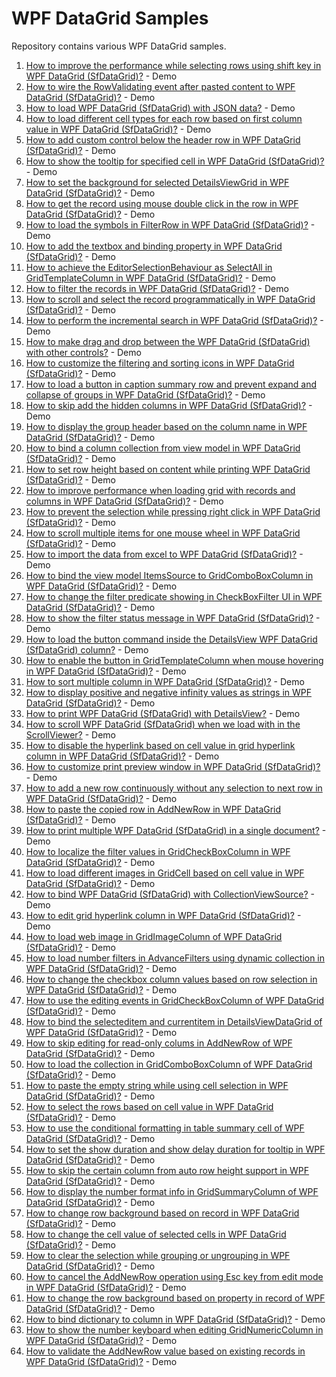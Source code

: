 # WPF DataGrid Samples
Repository contains various WPF DataGrid samples. 

1. [How to improve the performance while selecting rows using shift key in WPF DataGrid (SfDataGrid)?](https://www.syncfusion.com/kb/9434/how-to-improve-the-performance-while-selecting-rows-using-shift-key) - Demo
2. [How to wire the RowValidating event after pasted content to WPF DataGrid (SfDataGrid)?](https://www.syncfusion.com/kb/9432/how-to-wire-the-rowvalidating-event-after-pasted-the-content-to-datagrid) - Demo
3. [How to load WPF DataGrid (SfDataGrid) with JSON data?](https://www.syncfusion.com/kb/9377/how-to-load-datagrid-with-json-data) - Demo
4. [How to load different cell types for each row based on first column value in WPF DataGrid (SfDataGrid)?](https://www.syncfusion.com/kb/9356/how-to-load-different-cell-types-for-each-row-based-on-first-column-value) - Demo
5. [How to add custom control below the header row in WPF DataGrid (SfDataGrid)?](https://www.syncfusion.com/kb/9352/how-to-add-custom-control-below-the-header-row) - Demo
6. [How to show the tooltip for specified cell in WPF DataGrid (SfDataGrid)?](https://www.syncfusion.com/kb/9338/how-to-show-the-tooltip-for-specified-cell-when-mouse-hover) - Demo
7. [How to set the background for selected DetailsViewGrid in WPF DataGrid (SfDataGrid)?](https://www.syncfusion.com/kb/9329/how-to-set-the-background-for-selected-detailsviewgrid) - Demo
8. [How to get the record using mouse double click in the row in WPF DataGrid (SfDataGrid)?](https://www.syncfusion.com/kb/9316/how-to-get-a-record-using-mousedoubleclick-in-the-row-in-sfdatagrid-and-detailsviewdatagrid) - Demo
9. [How to load the symbols in FilterRow in WPF DataGrid (SfDataGrid)?](https://www.syncfusion.com/kb/9310/how-to-load-the-symbols-in-filterrow-and-perform-actions-based-on-that) - Demo
10. [How to add the textbox and binding property in WPF DataGrid (SfDataGrid)?](https://www.syncfusion.com/kb/9295/how-to-add-a-textbox-under-each-group-and-binding-a-underlying-property-on-that) - Demo
11. [How to achieve the EditorSelectionBehaviour as SelectAll in GridTemplateColumn in WPF DataGrid (SfDataGrid)?](https://www.syncfusion.com/kb/9292/how-to-achieve-editorselectionbehaviour-selectall-in-gridtemplatecolumn) - Demo
12. [How to filter the records in WPF DataGrid (SfDataGrid)?](https://www.syncfusion.com/kb/9290/how-to-filter-the-records-with-searching-when-underlying-items-source-is-datatable-in) - Demo
13. [How to scroll and select the record programmatically in WPF DataGrid (SfDataGrid)?](https://www.syncfusion.com/kb/8624/how-to-scroll-and-select-record-programmatically) - Demo
14. [How to perform the incremental search in WPF DataGrid (SfDataGrid)?](https://www.syncfusion.com/kb/8505/how-to-perform-incremental-search) - Demo
15. [How to make drag and drop between the WPF DataGrid (SfDataGrid) with other controls?](https://www.syncfusion.com/kb/8210/how-to-make-row-drag-and-drop-between-sfdatagrid-with-other-controls) - Demo
16. [How to customize the filtering and sorting icons in WPF DataGrid (SfDataGrid)?](https://www.syncfusion.com/kb/8184/how-to-customize-the-filtering-and-sorting-icons-in-the-sfdatagrid) - Demo
17. [How to load a button in caption summary row and prevent expand and collapse of groups in WPF DataGrid (SfDataGrid)?](https://www.syncfusion.com/kb/7842/how-to-load-a-button-in-captionsummaryrow-and-prevent-expanding-and-collapsing-of-groups) - Demo
18. [How to skip add the hidden columns in WPF DataGrid (SfDataGrid)?](https://www.syncfusion.com/kb/7839/how-to-skip-adding-the-hidden-columns-in-columnchooser) - Demo
19. [How to display the group header based on the column name in WPF DataGrid (SfDataGrid)?](https://www.syncfusion.com/kb/7837/how-to-displaying-group-header-name-based-on-other-column) - Demo
20. [How to bind a column collection from view model in WPF DataGrid (SfDataGrid)?](https://www.syncfusion.com/kb/7811/how-to-bind-a-column-collection-from-viewmodel) - Demo
21. [How to set row height based on content while printing WPF DataGrid (SfDataGrid)?](https://www.syncfusion.com/kb/7764/how-to-set-row-height-based-on-content-while-printing-sfdatagrid) - Demo
22. [How to improve performance when loading grid with records and columns in WPF DataGrid (SfDataGrid)?](https://www.syncfusion.com/kb/7752/how-to-improve-performance-when-loading-grid-with-more-number-of-records-and-1000-columns) - Demo
23. [How to prevent the selection while pressing right click in WPF DataGrid (SfDataGrid)?](https://www.syncfusion.com/kb/7743/how-to-prevent-the-selection-while-pressing-rightclick) - Demo
24. [How to scroll multiple items for one mouse wheel in WPF DataGrid (SfDataGrid)?](https://www.syncfusion.com/kb/7741/how-to-scroll-multiple-items-for-one-mouse-wheel-in-sfdatagrid) - Demo
25. [How to import the data from excel to WPF DataGrid (SfDataGrid)?](https://www.syncfusion.com/kb/7739/how-to-import-the-data-from-excel-to-sfdatagrid) - Demo
26. [How to bind the view model ItemsSource to GridComboBoxColumn in WPF DataGrid (SfDataGrid)?](https://www.syncfusion.com/kb/7737/how-to-bind-the-viewmodel-itemssource-to-gridcomboboxcolumn-without-using-static-resource) - Demo
27. [How to change the filter predicate showing in CheckBoxFilter UI in WPF DataGrid (SfDataGrid)?](https://www.syncfusion.com/kb/7736/how-to-change-the-filter-predicate-showing-in-checkboxfilter-ui) - Demo
28. [How to show the filter status message in WPF DataGrid (SfDataGrid)?](https://www.syncfusion.com/kb/7616/how-to-show-filter-status-message-in-sfdatagrid) - Demo
29. [How to load the button command inside the DetailsView WPF DataGrid (SfDataGrid) column?](https://www.syncfusion.com/kb/7205/how-to-load-the-button-command-inside-the-detailsview-datagrid-column-and-setting) - Demo
30. [How to enable the button in GridTemplateColumn when mouse hovering in WPF DataGrid (SfDataGrid)?](https://www.syncfusion.com/kb/7192/how-to-enable-the-button-in-gridtemplatecolumn-when-mouse-hovering) - Demo
31. [How to sort multiple column in WPF DataGrid (SfDataGrid)?](https://www.syncfusion.com/kb/7160/how-to-sort-multiple-column-without-pressing-ctrl-key-in-sfdatagrid) - Demo
32. [How to display positive and negative infinity values as strings in WPF DataGrid (SfDataGrid)?](https://www.syncfusion.com/kb/7159/how-to-display-positiveinfinity-and-negativeinfinity-values-as-strings) - Demo
33. [How to print WPF DataGrid (SfDataGrid) with DetailsView?](https://www.syncfusion.com/kb/6937/how-to-print-the-sfdatagrid-with-detailsview) - Demo
34. [How to scroll WPF DataGrid (SfDataGrid) when we load with in the ScrollViewer?](https://www.syncfusion.com/kb/6870/how-to-scroll-the-sfdatagrid-when-we-load-within-scrollviewer) - Demo
35. [How to disable the hyperlink based on cell value in grid hyperlink column in WPF DataGrid (SfDataGrid)?](https://www.syncfusion.com/kb/6869/how-to-disable-the-hyperlink-based-on-cell-value-in-gridhyperlink-column) - Demo
36. [How to customize print preview window in WPF DataGrid (SfDataGrid)?](https://www.syncfusion.com/kb/6868/how-to-customize-print-preview-window-in-sfdatagrid) - Demo
37. [How to add a new row continuously without any selection to next row in WPF DataGrid (SfDataGrid)?](https://www.syncfusion.com/kb/6867/how-to-add-a-new-row-continuously-in-addnewrow-without-moving-the-selection-to-next-row) - Demo
38. [How to paste the copied row in AddNewRow in WPF DataGrid (SfDataGrid)?](https://www.syncfusion.com/kb/6865/how-to-paste-the-copied-row-in-addnewrow) - Demo
39. [How to print multiple WPF DataGrid (SfDataGrid) in a single document?](https://www.syncfusion.com/kb/6789/how-to-print-multiple-sfdatagrids-in-a-single-document) - Demo
40. [How to localize the filter values in GridCheckBoxColumn in WPF DataGrid (SfDataGrid)?](https://www.syncfusion.com/kb/6787/how-to-localize-the-filter-values-in-gridcheckboxcolumn) - Demo
41. [How to load different images in GridCell based on cell value in WPF DataGrid (SfDataGrid)?](https://www.syncfusion.com/kb/6785/how-to-load-different-images-in-gridcell-based-on-cell-value) - Demo
42. [How to bind WPF DataGrid (SfDataGrid) with CollectionViewSource?](https://www.syncfusion.com/kb/6784/how-to-bind-sfdatagrid-with-collectionviewsource) - Demo
43. [How to edit grid hyperlink column in WPF DataGrid (SfDataGrid)?](https://www.syncfusion.com/kb/6770/how-to-edit-gridhyperlinkcolumn) - Demo
44. [How to load web image in GridImageColumn of WPF DataGrid (SfDataGrid)?](https://www.syncfusion.com/kb/6768/how-to-load-web-image-in-gridimagecolumn) - Demo
45. [How to load number filters in AdvanceFilters using dynamic collection in WPF DataGrid (SfDataGrid)?](https://www.syncfusion.com/kb/6766/how-to-load-numberfilters-in-advancefilters-using-dynamic-collection) - Demo
46. [How to change the checkbox column values based on row selection in WPF DataGrid (SfDataGrid)?](https://www.syncfusion.com/kb/6710/how-to-change-the-checkboxcolumn-values-based-on-row-selection) - Demo
47. [How to use the editing events in GridCheckBoxColumn of WPF DataGrid (SfDataGrid)?](https://www.syncfusion.com/kb/6705/how-to-use-the-editing-related-events-in-gridcheckboxcolumn) - Demo
48. [How to bind the selecteditem and currentitem in DetailsViewDataGrid of WPF DataGrid (SfDataGrid)?](https://www.syncfusion.com/kb/6704/how-to-bind-selecteditem-and-currentitem-in-detailsviewdatagrid) - Demo
49. [How to skip editing for read-only colums in AddNewRow of WPF DataGrid (SfDataGrid)?](https://www.syncfusion.com/kb/6702/how-to-skip-editing-for-read-only-columns-in-addnewrow) - Demo
50. [How to load the collection in GridComboBoxColumn of WPF DataGrid (SfDataGrid)?](https://www.syncfusion.com/kb/6701/how-to-load-the-collection-in-gridcomboboxcolumn-when-defining-datacontext-after-loading) - Demo
51. [How to paste the empty string while using cell selection in WPF DataGrid (SfDataGrid)?](https://www.syncfusion.com/kb/6699/how-to-paste-the-empty-string-while-using-cell-selection) - Demo
52. [How to select the rows based on cell value in WPF DataGrid (SfDataGrid)?](https://www.syncfusion.com/kb/6697/how-to-select-the-rows-based-on-a-cellvalue) - Demo
53. [How to use the conditional formatting in table summary cell of WPF DataGrid (SfDataGrid)?](https://www.syncfusion.com/kb/6674/how-to-use-conditional-formatting-in-tablesummarycell) - Demo
54. [How to set the show duration and show delay duration for tooltip in WPF DataGrid (SfDataGrid)?](https://www.syncfusion.com/kb/6673/how-to-set-the-tooltip-showduration-and-showdelayduration-in-sfdatagrid) - Demo
55. [How to skip the certain column from auto row height support in WPF DataGrid (SfDataGrid)?](https://www.syncfusion.com/kb/6671/how-to-skip-certain-columns-from-autorowheight-support) - Demo
56. [How to display the number format info in GridSummaryColumn of WPF DataGrid (SfDataGrid)?](https://www.syncfusion.com/kb/6669/how-to-display-the-numberformat-info-in-gridsummarycolumn) - Demo
57. [How to change row background based on record in WPF DataGrid (SfDataGrid)?](https://www.syncfusion.com/kb/6658/how-to-change-row-background-based-on-record) - Demo
58. [How to change the cell value of selected cells in WPF DataGrid (SfDataGrid)?](https://www.syncfusion.com/kb/6655/how-to-change-the-cell-value-of-selectedcells-when-end-edit) - Demo
59. [How to clear the selection while grouping or ungrouping in WPF DataGrid (SfDataGrid)?](https://www.syncfusion.com/kb/6650/how-to-clear-selection-while-grouping-ungrouping) - Demo
60. [How to cancel the AddNewRow operation using Esc key from edit mode in WPF DataGrid (SfDataGrid)?](https://www.syncfusion.com/kb/6647/how-to-cancel-the-addnewrow-operation-in-single-esc-key-from-editmode) - Demo
61. [How to change the row background based on property in record of WPF DataGrid (SfDataGrid)?](https://www.syncfusion.com/kb/6646/how-to-change-the-row-background-based-on-property-in-record) - Demo
62. [How to bind dictionary to column in WPF DataGrid (SfDataGrid)?](https://www.syncfusion.com/kb/6643/how-to-bind-dictionary-to-column-in-sfdatagrid) - Demo
63. [How to show the number keyboard when editing GridNumericColumn in WPF DataGrid (SfDataGrid)?](https://www.syncfusion.com/kb/6632/how-to-show-the-number-keyboard-when-editing-gridnumericcolumn) - Demo
64. [How to validate the AddNewRow value based on existing records in WPF DataGrid (SfDataGrid)?](https://www.syncfusion.com/kb/6596/how-to-validate-the-addnewrow-value-based-on-already-existing-records) - Demo